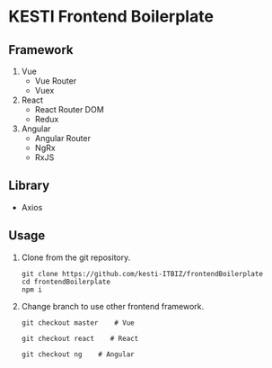# KESTI Frontend Boilerplate

## Framework

1. Vue
    - Vue Router
    - Vuex
2. React
    - React Router DOM
    - Redux
3. Angular
    - Angular Router
    - NgRx
    - RxJS

## Library

- Axios

## Usage

1. Clone from the git repository.
    
    ```shell script
    git clone https://github.com/kesti-ITBIZ/frontendBoilerplate
    cd frontendBoilerplate
    npm i
    ```
2. Change branch to use other frontend framework.

    ```shell script
    git checkout master    # Vue
    ```
    ```shell script
    git checkout react    # React
    ```
    ```shell script
    git checkout ng    # Angular
    ```
